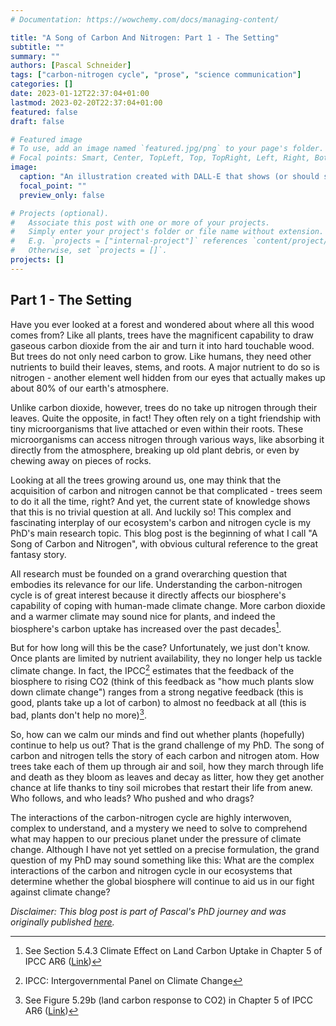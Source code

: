 ```yaml
---
# Documentation: https://wowchemy.com/docs/managing-content/

title: "A Song of Carbon And Nitrogen: Part 1 - The Setting"
subtitle: ""
summary: ""
authors: [Pascal Schneider]
tags: ["carbon-nitrogen cycle", "prose", "science communication"]
categories: []
date: 2023-01-12T22:37:04+01:00
lastmod: 2023-02-20T22:37:04+01:00
featured: false
draft: false

# Featured image
# To use, add an image named `featured.jpg/png` to your page's folder.
# Focal points: Smart, Center, TopLeft, Top, TopRight, Left, Right, BottomLeft, Bottom, BottomRight.
image:
  caption: "An illustration created with DALL-E that shows (or should show at least) the mysterious and mighty dance of carbon and nitrogen in a tree."
  focal_point: ""
  preview_only: false

# Projects (optional).
#   Associate this post with one or more of your projects.
#   Simply enter your project's folder or file name without extension.
#   E.g. `projects = ["internal-project"]` references `content/project/deep-learning/index.md`.
#   Otherwise, set `projects = []`.
projects: []
---
```


## Part 1 - The Setting

Have you ever looked at a forest and wondered about where all this wood comes from? Like all plants, trees have the magnificent capability to draw gaseous carbon dioxide from the air and turn it into hard touchable wood. But trees do not only need carbon to grow. Like humans, they need other nutrients to build their leaves, stems, and roots. A major nutrient to do so is nitrogen - another element well hidden from our eyes that actually makes up about 80% of our earth's atmosphere. 

Unlike carbon dioxide, however, trees do no take up nitrogen through their leaves. Quite the opposite, in fact! They often rely on a tight friendship with tiny microorganisms that live attached or even within their roots. These microorganisms can access nitrogen through various ways, like absorbing it directly from the atmosphere, breaking up old plant debris, or even by chewing away on pieces of rocks.

Looking at all the trees growing around us, one may think that the acquisition of carbon and nitrogen cannot be that complicated - trees seem to do it all the time, right? And yet, the current state of knowledge shows that this is no trivial question at all. And luckily so! This complex and fascinating interplay of our ecosystem's carbon and nitrogen cycle is my PhD's main research topic. This blog post is the beginning of what I call "A Song of Carbon and Nitrogen", with obvious cultural reference to the great fantasy story.

All research must be founded on a grand overarching question that embodies its relevance for our life. Understanding the carbon-nitrogen cycle is of great interest because it directly affects our biosphere's capability of coping with human-made climate change. More carbon dioxide and a warmer climate may sound nice for plants, and indeed the biosphere's carbon uptake has increased over the past decades[^1].

But for how long will this be the case? Unfortunately, we just don't know. Once plants are limited by nutrient availability, they no longer help us tackle climate change. In fact, the IPCC[^2] estimates that the feedback of the biosphere to rising CO2 (think of this feedback as "how much plants slow down climate change") ranges from a strong negative feedback (this is good, plants take up a lot of carbon) to almost no feedback at all (this is bad, plants don't help no more)[^3].

So, how can we calm our minds and find out whether plants (hopefully) continue to help us out? That is the grand challenge of my PhD. The song of carbon and nitrogen tells the story of each carbon and nitrogen atom. How trees take each of them up through air and soil, how they march through life and death as they bloom as leaves and decay as litter, how they get another chance at life thanks to tiny soil microbes that restart their life from anew. Who follows, and who leads? Who pushed and who drags?

The interactions of the carbon-nitrogen cycle are highly interwoven, complex to understand, and a mystery we need to solve to comprehend what may happen to our precious planet under the pressure of climate change. Although I have not yet settled on a precise formulation, the grand question of my PhD may sound something like this: What are the complex interactions of the carbon and nitrogen cycle in our ecosystems that determine whether the global biosphere will continue to aid us in our fight against climate change?

[^1]: See Section 5.4.3 Climate Effect on Land Carbon Uptake in Chapter 5 of IPCC AR6 ([Link](https://www.ipcc.ch/report/ar6/wg1/chapter/chapter-5))
[^2]: IPCC: Intergovernmental Panel on Climate Change
[^3]: See Figure 5.29b (land carbon response to CO2) in Chapter 5 of IPCC AR6 ([Link](https://www.ipcc.ch/report/ar6/wg1/figures/chapter-5))

*Disclaimer: This blog post is part of Pascal's PhD journey and was originally published [here](https://padasch.netlify.app/posts/2023-01-12_ascan_part1_setting/).*
